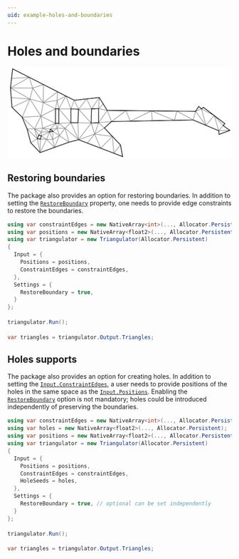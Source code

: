 ```yaml
---
uid: example-holes-and-boundaries
---
```


# Holes and boundaries

![guitar-light-cdtrbh](../../images/guitar-light-cdtrbh.svg)

## Restoring boundaries

The package also provides an option for restoring boundaries. In addition to setting the [`RestoreBoundary`][restore-boundary-property] property, one needs to provide edge constraints to restore the boundaries.

```csharp
using var constraintEdges = new NativeArray<int>(..., Allocator.Persistent);
using var positions = new NativeArray<float2>(..., Allocator.Persistent);
using var triangulator = new Triangulator(Allocator.Persistent)
{
  Input = { 
    Positions = positions,
    ConstraintEdges = constraintEdges,
  },
  Settings = {
    RestoreBoundary = true,
  }
};

triangulator.Run();

var triangles = triangulator.Output.Triangles;
```

## Holes supports

The package also provides an option for creating holes.
In addition to setting the [`Input.ConstraintEdges`][input-constraint-edges], a user needs to provide positions of the holes in the same space as the [`Input.Positions`][input-positions]. Enabling the [`RestoreBoundary`][restore-boundary-property] option is not mandatory; holes could be introduced independently of preserving the boundaries.

```csharp
using var constraintEdges = new NativeArray<int>(..., Allocator.Persistent);
using var holes = new NativeArray<float2>(..., Allocator.Persistent);
using var positions = new NativeArray<float2>(..., Allocator.Persistent);
using var triangulator = new Triangulator(Allocator.Persistent)
{
  Input = { 
    Positions = positions,
    ConstraintEdges = constraintEdges,
    HoleSeeds = holes,
  },
  Settings = {
    RestoreBoundary = true, // optional can be set independently
  }
};

triangulator.Run();

var triangles = triangulator.Output.Triangles;
```

[restore-boundary-property]: xref:andywiecko.BurstTriangulator.Triangulator.TriangulationSettings.RestoreBoundary
[input-constraint-edges]: xref:andywiecko.BurstTriangulator.Triangulator.InputData.ConstraintEdges
[input-positions]: xref:andywiecko.BurstTriangulator.Triangulator.InputData.Positions
